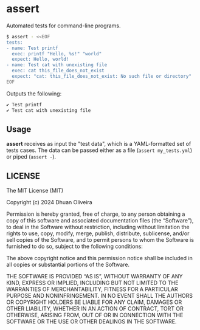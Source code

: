# assert

Automated tests for command-line programs.

```sh
$ assert - <<EOF
tests:
- name: Test printf
  exec: printf "Hello, %s!" "world"
  expect: Hello, world!
- name: Test cat with unexisting file
  exec: cat this_file_does_not_exist
  expect: "cat: this_file_does_not_exist: No such file or directory"
EOF
```

Outputs the following:

```sh
✔ Test printf
✔ Test cat with unexisting file
```

## Usage

**assert** receives as input the "test data", which is a YAML-formatted set of
tests cases. The data can be passed either as a file (`assert my_tests.yml`) or
piped (`assert -`).

## LICENSE

The MIT License (MIT)

Copyright (c) 2024 Dhuan Oliveira

Permission is hereby granted, free of charge, to any person obtaining a copy of
this software and associated documentation files (the “Software”), to deal in
the Software without restriction, including without limitation the rights to
use, copy, modify, merge, publish, distribute, sublicense, and/or sell copies
of the Software, and to permit persons to whom the Software is furnished to do
so, subject to the following conditions:

The above copyright notice and this permission notice shall be included in all
copies or substantial portions of the Software.

THE SOFTWARE IS PROVIDED “AS IS”, WITHOUT WARRANTY OF ANY KIND, EXPRESS OR
IMPLIED, INCLUDING BUT NOT LIMITED TO THE WARRANTIES OF MERCHANTABILITY,
FITNESS FOR A PARTICULAR PURPOSE AND NONINFRINGEMENT. IN NO EVENT SHALL THE
AUTHORS OR COPYRIGHT HOLDERS BE LIABLE FOR ANY CLAIM, DAMAGES OR OTHER
LIABILITY, WHETHER IN AN ACTION OF CONTRACT, TORT OR OTHERWISE, ARISING FROM,
OUT OF OR IN CONNECTION WITH THE SOFTWARE OR THE USE OR OTHER DEALINGS IN THE
SOFTWARE.
